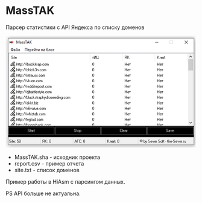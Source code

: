 # MassTAK
Парсер статистики с API Яндекса по списку доменов

![Image alt](https://github.com/the-Gross/MassTAK/blob/main/Screenshot.png)

* MassTAK.sha - исходник проекта
* report.csv - пример отчета
* site.txt - список доменов

Пример работы в HiAsm с парсингом данных.

PS
API больше не актуальна.
